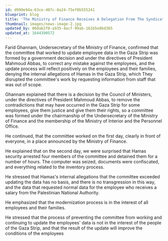 ```yaml
---
id: d990e94a-63ce-407c-8a24-75ef8b555241
blueprint: blog
title: 'The Ministry of Finance Receives A Delegation From The Syndicate Of Engineers'
thumbnail: images/news-image-2.jpg
updated_by: 00dab2f0-a935-4acf-99ab-161b5e8bd365
updated_at: 1644390572
---
```

Farid Ghannam, Undersecretary of the Ministry of Finance, confirmed that the committee that worked to update employee data in the Gaza Strip was formed by a government decision and under the directives of President Mahmoud Abbas, to correct any mistake against the employees, and the update process will reflect positively on the employees and their families, denying the internal allegations of Hamas in the Gaza Strip, which They disrupted the committee's work by requesting information from staff that was out of scope.

Ghannam explained that there is a decision by the Council of Ministers, under the directives of President Mahmoud Abbas, to remove the contradictions that may have occurred in the Gaza Strip for some employees, give them justice and give them their rights, so a committee was formed under the chairmanship of the Undersecretary of the Ministry of Finance and the membership of the Ministry of Interior and the Personnel Office.

He continued, that the committee worked on the first day, clearly in front of everyone, in a place announced by the Ministry of Finance.

He explained that on the second day, we were surprised that Hamas security arrested four members of the committee and detained them for a number of hours. The computer was seized, documents were confiscated, and everything related to the inventory process.

He stressed that Hamas's internal allegations that the committee exceeded updating the data has no basis, and there is no transgression in this way, and the data that requested normal data for the employee who receives a salary from the Palestinian National Authority.

He emphasized that the modernization process is in the interest of all employees and their families.

He stressed that the process of preventing the committee from working and continuing to update the employees' data is not in the interest of the people of the Gaza Strip, and that the result of the update will improve the conditions of the employees